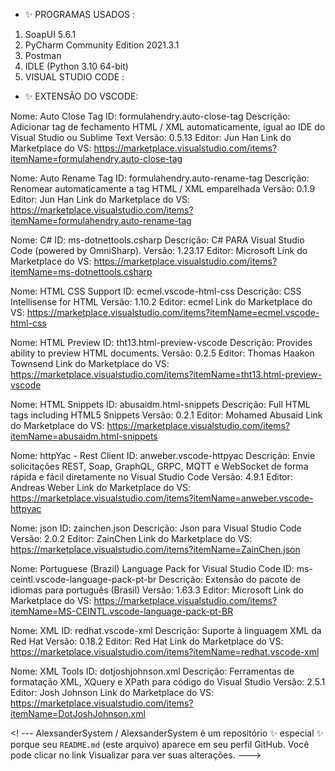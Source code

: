 - ✨ PROGRAMAS USADOS :
1. SoapUI 5.6.1
2. PyCharm Community Edition 2021.3.1
3. Postman
4. IDLE (Python 3.10 64-bit)
5. VISUAL STUDIO CODE : 
- ✨ EXTENSÃO DO VSCODE:




Nome: Auto Close Tag
ID: formulahendry.auto-close-tag
Descrição: Adicionar tag de fechamento HTML / XML automaticamente, igual ao IDE do Visual Studio ou Sublime Text 
Versão: 0.5.13
Editor: Jun Han
Link do Marketplace do VS: https://marketplace.visualstudio.com/items?itemName=formulahendry.auto-close-tag

Nome: Auto Rename Tag
ID: formulahendry.auto-rename-tag
Descrição: Renomear automaticamente a tag HTML / XML emparelhada 
Versão: 0.1.9
Editor: Jun Han
Link do Marketplace do VS: https://marketplace.visualstudio.com/items?itemName=formulahendry.auto-rename-tag

Nome: C#
ID: ms-dotnettools.csharp
Descrição: C# PARA Visual Studio Code (powered by OmniSharp).
Versão: 1.23.17
Editor: Microsoft
Link do Marketplace do VS: https://marketplace.visualstudio.com/items?itemName=ms-dotnettools.csharp

Nome: HTML CSS Support
ID: ecmel.vscode-html-css
Descrição: CSS Intellisense for HTML
Versão: 1.10.2
Editor: ecmel
Link do Marketplace do VS: https://marketplace.visualstudio.com/items?itemName=ecmel.vscode-html-css

Nome: HTML Preview
ID: tht13.html-preview-vscode
Descrição: Provides ability to preview HTML documents.
Versão: 0.2.5
Editor: Thomas Haakon Townsend
Link do Marketplace do VS: https://marketplace.visualstudio.com/items?itemName=tht13.html-preview-vscode

Nome: HTML Snippets
ID: abusaidm.html-snippets
Descrição: Full HTML tags including HTML5 Snippets
Versão: 0.2.1
Editor: Mohamed Abusaid
Link do Marketplace do VS: https://marketplace.visualstudio.com/items?itemName=abusaidm.html-snippets

Nome: httpYac - Rest Client
ID: anweber.vscode-httpyac
Descrição: Envie solicitações REST, Soap, GraphQL, GRPC, MQTT e WebSocket de forma rápida e fácil diretamente no Visual Studio Code
Versão: 4.9.1 
Editor: Andreas Weber
Link do Marketplace do VS: https://marketplace.visualstudio.com/items?itemName=anweber.vscode-httpyac

Nome: json
ID: zainchen.json
Descrição: Json para Visual Studio Code
Versão: 2.0.2
Editor: ZainChen
Link do Marketplace do VS: https://marketplace.visualstudio.com/items?itemName=ZainChen.json

Nome: Portuguese (Brazil) Language Pack for Visual Studio Code
ID: ms-ceintl.vscode-language-pack-pt-br
Descrição: Extensão do pacote de idiomas para português (Brasil) 
Versão: 1.63.3
Editor: Microsoft
Link do Marketplace do VS: https://marketplace.visualstudio.com/items?itemName=MS-CEINTL.vscode-language-pack-pt-BR

Nome: XML
ID: redhat.vscode-xml
Descrição: Suporte à linguagem XML da Red Hat 
Versão: 0.18.2
Editor: Red Hat
Link do Marketplace do VS: https://marketplace.visualstudio.com/items?itemName=redhat.vscode-xml

Nome: XML Tools
ID: dotjoshjohnson.xml
Descrição: Ferramentas de formatação XML, XQuery e XPath para código do Visual Studio 
Versão: 2.5.1
Editor: Josh Johnson
Link do Marketplace do VS: https://marketplace.visualstudio.com/items?itemName=DotJoshJohnson.xml

<! ---
AlexsanderSystem / AlexsanderSystem é um repositório ✨ especial ✨ porque seu `README.md` (este arquivo) aparece em seu perfil GitHub.
Você pode clicar no link Visualizar para ver suas alterações.
---> 
